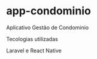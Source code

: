 # app-condominio

Aplicativo Gestão de Condominio

Tecologias utilizadas 
  
Laravel e  React Native   

